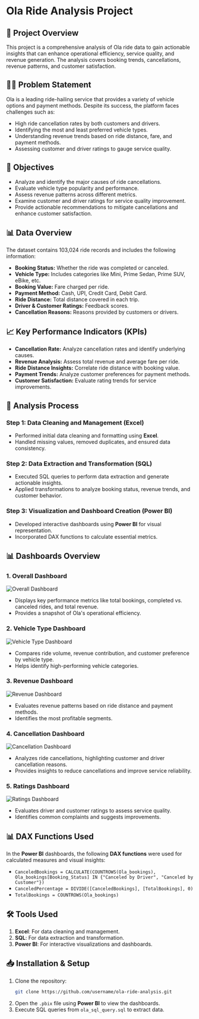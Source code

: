 # Ola Ride Analysis Project

## 🚀 Project Overview

This project is a comprehensive analysis of Ola ride data to gain actionable insights that can enhance operational efficiency, service quality, and revenue generation. The analysis covers booking trends, cancellations, revenue patterns, and customer satisfaction.

## 🧑‍💻 Problem Statement

Ola is a leading ride-hailing service that provides a variety of vehicle options and payment methods. Despite its success, the platform faces challenges such as:

- High ride cancellation rates by both customers and drivers.
- Identifying the most and least preferred vehicle types.
- Understanding revenue trends based on ride distance, fare, and payment methods.
- Assessing customer and driver ratings to gauge service quality.

## 🎯 Objectives

- Analyze and identify the major causes of ride cancellations.
- Evaluate vehicle type popularity and performance.
- Assess revenue patterns across different metrics.
- Examine customer and driver ratings for service quality improvement.
- Provide actionable recommendations to mitigate cancellations and enhance customer satisfaction.

## 📊 Data Overview

The dataset contains 103,024 ride records and includes the following information:

- **Booking Status:** Whether the ride was completed or canceled.
- **Vehicle Type:** Includes categories like Mini, Prime Sedan, Prime SUV, eBike, etc.
- **Booking Value:** Fare charged per ride.
- **Payment Method:** Cash, UPI, Credit Card, Debit Card.
- **Ride Distance:** Total distance covered in each trip.
- **Driver & Customer Ratings:** Feedback scores.
- **Cancellation Reasons:** Reasons provided by customers or drivers.

## 📈 Key Performance Indicators (KPIs)

- **Cancellation Rate:** Analyze cancellation rates and identify underlying causes.
- **Revenue Analysis:** Assess total revenue and average fare per ride.
- **Ride Distance Insights:** Correlate ride distance with booking value.
- **Payment Trends:** Analyze customer preferences for payment methods.
- **Customer Satisfaction:** Evaluate rating trends for service improvements.

## 📌 Analysis Process

### **Step 1: Data Cleaning and Management (Excel)**

- Performed initial data cleaning and formatting using **Excel**.
- Handled missing values, removed duplicates, and ensured data consistency.

### **Step 2: Data Extraction and Transformation (SQL)**

- Executed SQL queries to perform data extraction and generate actionable insights.
- Applied transformations to analyze booking status, revenue trends, and customer behavior.

### **Step 3: Visualization and Dashboard Creation (Power BI)**

- Developed interactive dashboards using **Power BI** for visual representation.
- Incorporated DAX functions to calculate essential metrics.

## 📊 Dashboards Overview

### **1. Overall Dashboard**
![Overall Dashboard](Images/Overall.png)

- Displays key performance metrics like total bookings, completed vs. canceled rides, and total revenue.
- Provides a snapshot of Ola's operational efficiency.

### **2. Vehicle Type Dashboard**
![Vehicle Type Dashboard](Images/VehicleType.png)

- Compares ride volume, revenue contribution, and customer preference by vehicle type.
- Helps identify high-performing vehicle categories.

### **3. Revenue Dashboard**
![Revenue Dashboard](Images/Revenue.png)

- Evaluates revenue patterns based on ride distance and payment methods.
- Identifies the most profitable segments.

### **4. Cancellation Dashboard**
![Cancellation Dashboard](Images/Cancellation.png)

- Analyzes ride cancellations, highlighting customer and driver cancellation reasons.
- Provides insights to reduce cancellations and improve service reliability.

### **5. Ratings Dashboard**
![Ratings Dashboard](Images/Ratings.png)

- Evaluates driver and customer ratings to assess service quality.
- Identifies common complaints and suggests improvements.

## 📊 DAX Functions Used

In the **Power BI** dashboards, the following **DAX functions** were used for calculated measures and visual insights:

- `CanceledBookings = CALCULATE(COUNTROWS(Ola_bookings), Ola_bookings[Booking_Status] IN {"Canceled by Driver", "Canceled by Customer"})`
- `CanceledPercentage = DIVIDE([CanceledBookings], [TotalBookings], 0)`
- `TotalBookings = COUNTROWS(Ola_bookings)`

## 🛠️ Tools Used

1. **Excel**: For data cleaning and management.
2. **SQL**: For data extraction and transformation.
3. **Power BI**: For interactive visualizations and dashboards.

## 📥 Installation & Setup

1. Clone the repository:
   ```bash
   git clone https://github.com/username/ola-ride-analysis.git
   ```
2. Open the `.pbix` file using **Power BI** to view the dashboards.
3. Execute SQL queries from `ola_sql_query.sql` to extract data.



